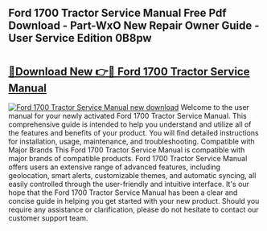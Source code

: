 ## Ford 1700 Tractor Service Manual Free Pdf Download - Part-WxO New Repair Owner Guide - User Service Edition 0B8pw

# <h2><a href="http://bc77401.oget.top/?id=Ford+1700+Tractor+Service+Manual">🔗Download New 👉🔴 Ford 1700 Tractor Service Manual</a></h2>

[![Ford 1700 Tractor Service Manual new download](https://i.imgur.com/5g1atiW.png)](http://bc77401.oget.top/?id=Ford+1700+Tractor+Service+Manual)
Welcome to the user manual for your newly activated Ford 1700 Tractor Service Manual. This comprehensive guide is intended to help you understand and utilize all of the features and benefits of your product. You will find detailed instructions for installation, usage, maintenance, and troubleshooting. Compatible with Major Brands This Ford 1700 Tractor Service Manual is compatible with major brands of compatible products. Ford 1700 Tractor Service Manual offers users an extensive range of advanced features, including geolocation, smart alerts, customizable themes, and automatic syncing, all easily controlled through the user-friendly and intuitive interface. It's our hope that the Ford 1700 Tractor Service Manual has been a clear and concise guide in helping you get started with your new product. Should you require any assistance or clarification, please do not hesitate to contact our customer support team.

